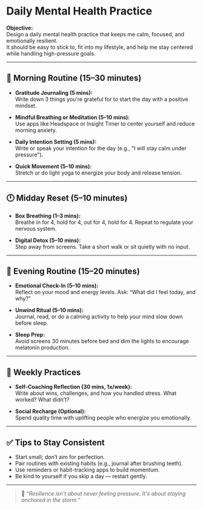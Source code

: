 # Daily Mental Health Practice

**Objective:**  
Design a daily mental health practice that keeps me calm, focused, and emotionally resilient.  
It should be easy to stick to, fit into my lifestyle, and help me stay centered while handling high-pressure goals.

---

## 🌅 Morning Routine (15–30 minutes)

- **Gratitude Journaling (5 mins):**  
  Write down 3 things you're grateful for to start the day with a positive mindset.

- **Mindful Breathing or Meditation (5–10 mins):**  
  Use apps like Headspace or Insight Timer to center yourself and reduce morning anxiety.

- **Daily Intention Setting (5 mins):**  
  Write or speak your intention for the day (e.g., "I will stay calm under pressure").

- **Quick Movement (5–10 mins):**  
  Stretch or do light yoga to energize your body and release tension.

---

## 🕛 Midday Reset (5–10 minutes)

- **Box Breathing (1–3 mins):**  
  Breathe in for 4, hold for 4, out for 4, hold for 4. Repeat to regulate your nervous system.

- **Digital Detox (5–10 mins):**  
  Step away from screens. Take a short walk or sit quietly with no input.

---

## 🌆 Evening Routine (15–20 minutes)

- **Emotional Check-In (5–10 mins):**  
  Reflect on your mood and energy levels. Ask: “What did I feel today, and why?”

- **Unwind Ritual (5–10 mins):**  
  Journal, read, or do a calming activity to help your mind slow down before sleep.

- **Sleep Prep:**  
  Avoid screens 30 minutes before bed and dim the lights to encourage melatonin production.

---

## 🧠 Weekly Practices

- **Self-Coaching Reflection (30 mins, 1x/week):**  
  Write about wins, challenges, and how you handled stress. What worked? What didn’t?

- **Social Recharge (Optional):**  
  Spend quality time with uplifting people who energize you emotionally.

---

## ✅ Tips to Stay Consistent

- Start small; don’t aim for perfection.
- Pair routines with existing habits (e.g., journal after brushing teeth).
- Use reminders or habit-tracking apps to build momentum.
- Be kind to yourself if you skip a day — restart gently.

---

> 💬 *“Resilience isn't about never feeling pressure. It's about staying anchored in the storm.”*
